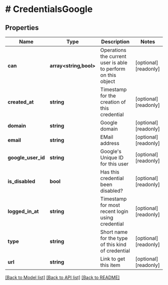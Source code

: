 # # CredentialsGoogle

## Properties

Name | Type | Description | Notes
------------ | ------------- | ------------- | -------------
**can** | **array<string,bool>** | Operations the current user is able to perform on this object | [optional] [readonly]
**created_at** | **string** | Timestamp for the creation of this credential | [optional] [readonly]
**domain** | **string** | Google domain | [optional] [readonly]
**email** | **string** | EMail address | [optional] [readonly]
**google_user_id** | **string** | Google&#39;s Unique ID for this user | [optional] [readonly]
**is_disabled** | **bool** | Has this credential been disabled? | [optional] [readonly]
**logged_in_at** | **string** | Timestamp for most recent login using credential | [optional] [readonly]
**type** | **string** | Short name for the type of this kind of credential | [optional] [readonly]
**url** | **string** | Link to get this item | [optional] [readonly]

[[Back to Model list]](../../README.md#models) [[Back to API list]](../../README.md#endpoints) [[Back to README]](../../README.md)
